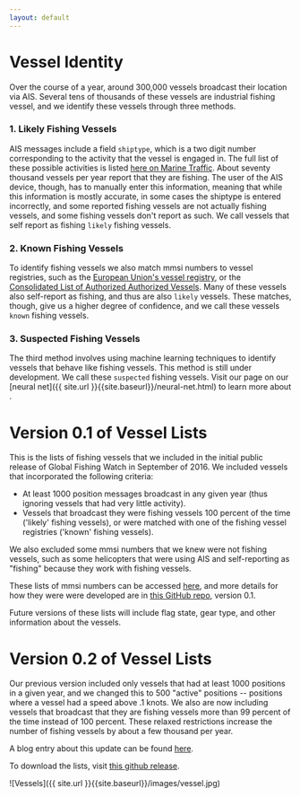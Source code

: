 ```yaml
---
layout: default
---
```


# Vessel Identity

Over the course of a year, around 300,000 vessels broadcast their location via AIS. Several tens of thousands of these vessels are industrial fishing vessel, and we identify these vessels through three methods. 

### 1. Likely Fishing Vessels
AIS messages include a field `shiptype`, which is a two digit number corresponding to the activity that the vessel is engaged in. The full list of these possible activities is listed [here on Marine Traffic](https://help.marinetraffic.com/hc/en-us/articles/205579997-What-is-the-significance-of-the-AIS-SHIPTYPE-number-). About seventy thousand vessels per year report that they are fishing. The user of the AIS device, though, has to manually enter this information, meaning that while this information is mostly accurate, in some cases the shiptype is entered incorrectly, and some reported fishing vessels are not actually fishing vessels, and some fishing vessels don't report as such. We call vessels that self report as fishing `likely` fishing vessels.

### 2. Known Fishing Vessels
To identify fishing vessels we also match mmsi numbers to vessel registries, such as the [European Union's vessel registry](http://ec.europa.eu/fisheries/fleet/index.cfm), or the [Consolidated List of Authorized Authorized Vessels](http://www.tuna-org.org/vesselpos.htm). Many of these vessels also self-report as fishing, and thus are also `likely` vessels. These matches, though, give us a higher degree of confidence, and we call these vessels `known` fishing vessels.

### 3. Suspected Fishing Vessels
The third method involves using machine learning techniques to identify vessels that behave like fishing vessels. This method is still under development. We call these `suspected` fishing vessels. Visit our page on our [neural net]({{ site.url }}{{site.baseurl}}/neural-net.html) to learn more about .


# Version 0.1 of Vessel Lists
This is the lists of fishing vessels that we included in the initial public release of Global Fishing Watch in September of 2016. We included vessels that incorporated the following criteria:

 - At least 1000 position messages broadcast in any given year (thus ignoring vessels that had very
 little activity).
  - Vessels that broadcast they were fishing vessels 100 percent of the time ('likely' fishing vessels), or were matched with one of the fishing vessel registries ('known' fishing vessels).

 We also excluded some mmsi numbers that we knew were not fishing vessels, such as some helicopters that were using AIS and self-reporting as "fishing" because they work with fishing vessels. 

These lists of mmsi numbers can be accessed [here](https://github.com/GlobalFishingWatch/treniformis/tree/0.1/treniformis/_assets/GFW/FISHING_MMSI/KNOWN_AND_LIKELY), and more details for how they were were developed are in [this GitHub repo](https://github.com/GlobalFishingWatch/treniformis/tree/0.1/), version 0.1.

Future versions of these lists will include flag state, gear type, and other information about the vessels. 

# Version 0.2 of Vessel Lists
Our previous version included only vessels that had at least 1000 positions in a given year, and we changed this to 500 "active" positions -- positions where a vessel had a speed above .1 knots. We also are now including vessels that broadcast that they are fishing vessels more than 99 percent of the time instead of 100 percent. These relaxed restrictions increase the number of fishing vessels by about a few thousand per year.

A blog entry about this update can be found [here]({{site.url}}{{site.baseurl}}/vessel_activity/2016/12/22/New-Vessel-Lists.html).

To download the lists, visit [this github release](https://github.com/GlobalFishingWatch/treniformis/tree/0.2/treniformis/_assets/GFW/FISHING_MMSI/KNOWN_AND_LIKELY).


![Vessels]({{ site.url }}{{site.baseurl}}/images/vessel.jpg)

